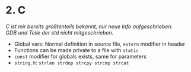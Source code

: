 # 2. C
*C ist mir bereits größtenteils bekannt, nur neue Info aufgeschrieben.*  
*GDB und Teile der std nicht mitgeschrieben.*

- Global vars: Normal definition in source file,
  `extern` modifier in header
- Functions can be made private to a file with `static`
- `const` modifier for globals exists, same for parameters
- `string.h`: `strlen strdup strcpy strcmp strcat`
